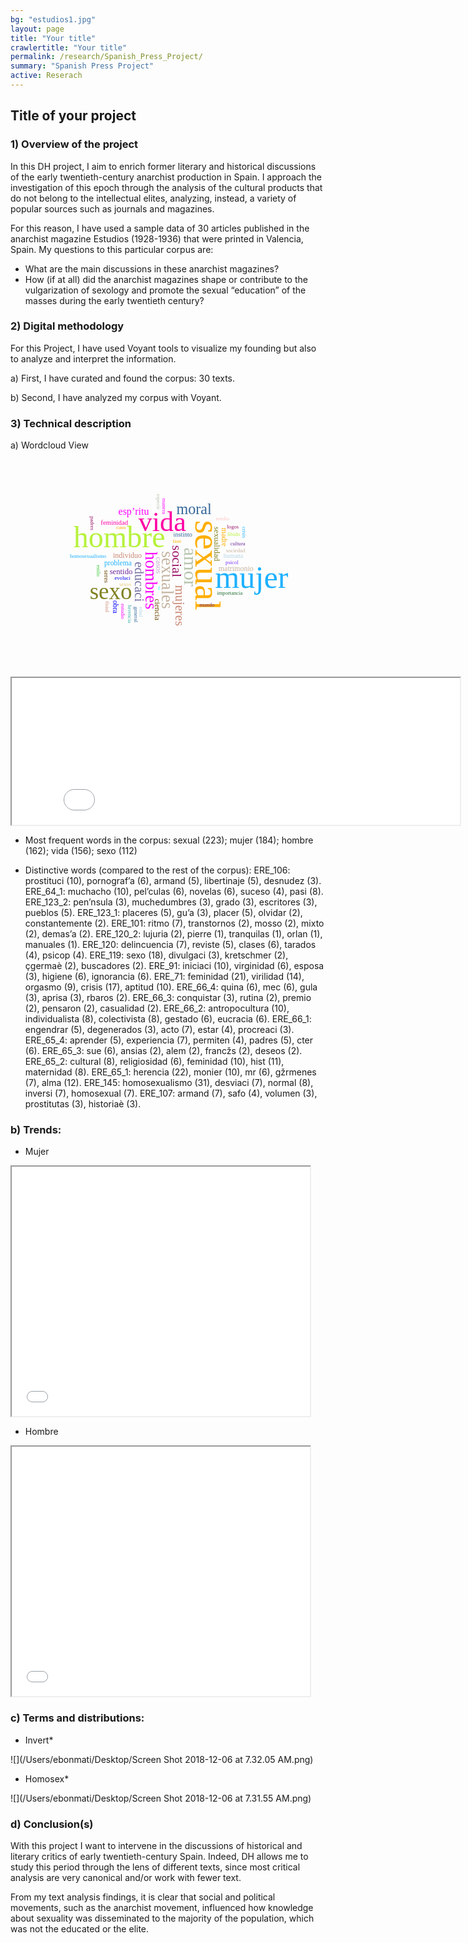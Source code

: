 ```yaml
---
bg: "estudios1.jpg"
layout: page
title: "Your title"
crawlertitle: "Your title"
permalink: /research/Spanish_Press_Project/
summary: "Spanish Press Project"
active: Reserach
---
```

## Title of your project

### 1) Overview of the project

In this DH project, I aim to enrich former literary and historical discussions of the early twentieth-century anarchist production in Spain. I approach the investigation of this epoch through the analysis of the cultural products that do not belong to the intellectual elites, analyzing, instead, a variety of popular sources such as journals and magazines.

For this reason, I have used a sample data of 30 articles published in the anarchist magazine Estudios (1928-1936) that were printed in Valencia, Spain. My questions to this particular corpus are:

- What are the main discussions in these anarchist magazines?
- How (if at all) did the anarchist magazines shape or contribute to the vulgarization of sexology and promote the sexual “education” of the masses during the early twentieth century?


### 2) Digital methodology
For this Project, I have used Voyant tools to visualize my founding but also to analyze and interpret the information.

a) First, I have curated and found the corpus: 30 texts.

b) Second, I have analyzed my corpus with Voyant.



### 3) Technical description

a) Wordcloud View

<svg id="cirrus_86" class="cirrusGraph" width="477" height="334" version="1.1" xmlns="http://www.w3.org/2000/svg"><g transform="translate(238.5, 167) scale(0.7151424288749695,0.7151424288749695)"><text text-anchor="middle" data-freq="223" transform="translate(80, 4) rotate(90)" style="font-family: &quot;Palatino Linotype&quot;, &quot;Book Antiqua&quot;, Palatino, serif; fill: rgb(255, 174, 0); font-size: 79.0909px;">sexual</text><text text-anchor="middle" data-freq="184" transform="translate(206, 54) rotate(0)" style="font-family: &quot;Palatino Linotype&quot;, &quot;Book Antiqua&quot;, Palatino, serif; fill: rgb(30, 177, 255); font-size: 70.2489px;">mujer</text><text text-anchor="middle" data-freq="162" transform="translate(-90, -37)" style="font-family: &quot;Palatino Linotype&quot;, &quot;Book Antiqua&quot;, Palatino, serif; fill: rgb(182, 242, 58); font-size: 67.2667px;">hombre</text><text text-anchor="middle" data-freq="156" transform="translate(6, -73) rotate(0)" style="font-family: &quot;Palatino Linotype&quot;, &quot;Book Antiqua&quot;, Palatino, serif; fill: rgb(255, 0, 164); font-size: 62.0921px;">vida</text><text text-anchor="middle" data-freq="112" transform="translate(-109, 80) rotate(0)" style="font-family: &quot;Palatino Linotype&quot;, &quot;Book Antiqua&quot;, Palatino, serif; fill: rgb(128, 130, 33); font-size: 51.7323px;">sexo</text><text text-anchor="middle" data-freq="87" transform="translate(55, 8) rotate(90)" style="font-family: &quot;Palatino Linotype&quot;, &quot;Book Antiqua&quot;, Palatino, serif; fill: rgb(182, 197, 174); font-size: 42.545px;">amor</text><text text-anchor="middle" data-freq="80" transform="translate(5, 37) rotate(90)" style="font-family: &quot;Palatino Linotype&quot;, &quot;Book Antiqua&quot;, Palatino, serif; fill: rgb(197, 179, 159); font-size: 38.2126px;">sexuales</text><text text-anchor="middle" data-freq="76" transform="translate(-31, 38) rotate(90)" style="font-family: &quot;Palatino Linotype&quot;, &quot;Book Antiqua&quot;, Palatino, serif; fill: rgb(255, 0, 255); font-size: 37.5259px;">hombres</text><text text-anchor="middle" data-freq="71" transform="translate(77, -111) rotate(0)" style="font-family: &quot;Palatino Linotype&quot;, &quot;Book Antiqua&quot;, Palatino, serif; fill: rgb(51, 102, 153); font-size: 33.7838px;">moral</text><text text-anchor="middle" data-freq="67" transform="translate(29, -5) rotate(90)" style="font-family: &quot;Palatino Linotype&quot;, &quot;Book Antiqua&quot;, Palatino, serif; fill: rgb(155, 20, 104); font-size: 30.6992px;">social</text><text text-anchor="middle" data-freq="62" transform="translate(-55, 41) rotate(90)" style="font-family: &quot;Palatino Linotype&quot;, &quot;Book Antiqua&quot;, Palatino, serif; fill: rgb(119, 115, 165); font-size: 29.4153px;">educaci</text><text text-anchor="middle" data-freq="61" transform="translate(36, 94) rotate(90)" style="font-family: &quot;Palatino Linotype&quot;, &quot;Book Antiqua&quot;, Palatino, serif; fill: rgb(202, 135, 115); font-size: 29.0157px;">mujeres</text><text text-anchor="middle" data-freq="52" transform="translate(-58, -109)" style="font-family: &quot;Palatino Linotype&quot;, &quot;Book Antiqua&quot;, Palatino, serif; fill: rgb(255, 0, 255); font-size: 22.4598px;">esp’ritu</text><text text-anchor="middle" data-freq="44" transform="translate(-86, 24)" style="font-family: &quot;Palatino Linotype&quot;, &quot;Book Antiqua&quot;, Palatino, serif; fill: rgb(109, 43, 157); font-size: 17.7637px;">sentido</text><text text-anchor="middle" data-freq="44" transform="translate(122, -44) rotate(90)" style="font-family: &quot;Palatino Linotype&quot;, &quot;Book Antiqua&quot;, Palatino, serif; fill: rgb(128, 130, 33); font-size: 18.1176px;">sexualidad</text><text text-anchor="middle" data-freq="43" transform="translate(-11, 103) rotate(90)" style="font-family: &quot;Palatino Linotype&quot;, &quot;Book Antiqua&quot;, Palatino, serif; fill: rgb(111, 76, 10); font-size: 17.0613px;">ciencia</text><text text-anchor="middle" data-freq="43" transform="translate(-72, -13)" style="font-family: &quot;Palatino Linotype&quot;, &quot;Book Antiqua&quot;, Palatino, serif; fill: rgb(202, 135, 115); font-size: 16.8691px;">individuo</text><text text-anchor="middle" data-freq="42" transform="translate(-7, 4) rotate(90)" style="font-family: &quot;Palatino Linotype&quot;, &quot;Book Antiqua&quot;, Palatino, serif; fill: rgb(194, 169, 204); font-size: 17.4191px;">casos</text><text text-anchor="middle" data-freq="42" transform="translate(171, 17)" style="font-family: &quot;Palatino Linotype&quot;, &quot;Book Antiqua&quot;, Palatino, serif; fill: rgb(197, 179, 159); font-size: 16.7936px;">matrimonio</text><text text-anchor="middle" data-freq="42" transform="translate(-104, 97) rotate(90)" style="font-family: &quot;Palatino Linotype&quot;, &quot;Book Antiqua&quot;, Palatino, serif; fill: rgb(0, 0, 255); font-size: 16.482px;">obra</text><text text-anchor="middle" data-freq="41" transform="translate(139, -59) rotate(90)" style="font-family: &quot;Palatino Linotype&quot;, &quot;Book Antiqua&quot;, Palatino, serif; fill: rgb(255, 174, 0); font-size: 16.7559px;">madre</text><text text-anchor="middle" data-freq="41" transform="translate(-93, 4) rotate(0)" style="font-family: &quot;Palatino Linotype&quot;, &quot;Book Antiqua&quot;, Palatino, serif; fill: rgb(30, 177, 255); font-size: 16.2711px;">problema</text><text text-anchor="middle" data-freq="40" transform="translate(-101, -87)" style="font-family: &quot;Palatino Linotype&quot;, &quot;Book Antiqua&quot;, Palatino, serif; fill: rgb(255, 0, 164); font-size: 15.1504px;">feminidad</text><text text-anchor="middle" data-freq="40" transform="translate(52, -60) rotate(0)" style="font-family: &quot;Palatino Linotype&quot;, &quot;Book Antiqua&quot;, Palatino, serif; fill: rgb(51, 102, 153); font-size: 14.0853px;">instinto</text><text text-anchor="middle" data-freq="39" transform="translate(-124, 29) rotate(90)" style="font-family: &quot;Palatino Linotype&quot;, &quot;Book Antiqua&quot;, Palatino, serif; fill: rgb(111, 76, 10); font-size: 14.3878px;">seres</text><text text-anchor="middle" data-freq="37" transform="translate(165, -12)" style="font-family: &quot;Palatino Linotype&quot;, &quot;Book Antiqua&quot;, Palatino, serif; fill: rgb(181, 212, 228); font-size: 13.9172px;">humana</text><text text-anchor="middle" data-freq="36" transform="translate(170, -25) rotate(0)" style="font-family: &quot;Palatino Linotype&quot;, &quot;Book Antiqua&quot;, Palatino, serif; fill: rgb(197, 179, 159); font-size: 12.1514px;">sociedad</text><text text-anchor="middle" data-freq="35" transform="translate(-83, 36)" style="font-family: &quot;Palatino Linotype&quot;, &quot;Book Antiqua&quot;, Palatino, serif; fill: rgb(0, 0, 255); font-size: 12px;">evoluci</text><text text-anchor="middle" data-freq="35" transform="translate(6, -128) rotate(90)" style="font-family: &quot;Palatino Linotype&quot;, &quot;Book Antiqua&quot;, Palatino, serif; fill: rgb(255, 0, 255); font-size: 12px;">manera</text><text text-anchor="middle" data-freq="35" transform="translate(162, 1) rotate(0)" style="font-family: &quot;Palatino Linotype&quot;, &quot;Book Antiqua&quot;, Palatino, serif; fill: rgb(121, 51, 255); font-size: 12px;">psicol</text><text text-anchor="middle" data-freq="34" transform="translate(-160, -13)" style="font-family: &quot;Palatino Linotype&quot;, &quot;Book Antiqua&quot;, Palatino, serif; fill: rgb(30, 177, 255); font-size: 12px;">homosexualismo</text><text text-anchor="middle" data-freq="33" transform="translate(-154, -90) rotate(90)" style="font-family: &quot;Palatino Linotype&quot;, &quot;Book Antiqua&quot;, Palatino, serif; fill: rgb(155, 20, 104); font-size: 12px;">padres</text><text text-anchor="middle" data-freq="32" transform="translate(175, -40) rotate(0)" style="font-family: &quot;Palatino Linotype&quot;, &quot;Book Antiqua&quot;, Palatino, serif; fill: rgb(109, 43, 157); font-size: 12px;">cultura</text><text text-anchor="middle" data-freq="31" transform="translate(-70, 113) rotate(90)" style="font-family: &quot;Palatino Linotype&quot;, &quot;Book Antiqua&quot;, Palatino, serif; fill: rgb(61, 177, 169); font-size: 12px;">herencia</text><text text-anchor="middle" data-freq="30" transform="translate(-46, 108) rotate(90)" style="font-family: &quot;Palatino Linotype&quot;, &quot;Book Antiqua&quot;, Palatino, serif; fill: rgb(181, 212, 228); font-size: 12px;">edad</text><text text-anchor="middle" data-freq="30" transform="translate(-6, -138) rotate(90)" style="font-family: &quot;Palatino Linotype&quot;, &quot;Book Antiqua&quot;, Palatino, serif; fill: rgb(182, 197, 174); font-size: 12px;">especie</text><text text-anchor="middle" data-freq="30" transform="translate(-77, 51)" style="font-family: &quot;Palatino Linotype&quot;, &quot;Book Antiqua&quot;, Palatino, serif; fill: rgb(228, 200, 124); font-size: 12px;">sexos</text><text text-anchor="middle" data-freq="29" transform="translate(-141, 16) rotate(90)" style="font-family: &quot;Palatino Linotype&quot;, &quot;Book Antiqua&quot;, Palatino, serif; fill: rgb(51, 197, 51); font-size: 12px;">estilo</text><text text-anchor="middle" data-freq="29" transform="translate(-86, 107) rotate(90)" style="font-family: &quot;Palatino Linotype&quot;, &quot;Book Antiqua&quot;, Palatino, serif; fill: rgb(255, 0, 255); font-size: 12px;">estudio</text><text text-anchor="middle" data-freq="29" transform="translate(-1, 59) rotate(0)" style="font-family: &quot;Palatino Linotype&quot;, &quot;Book Antiqua&quot;, Palatino, serif; fill: rgb(28, 255, 255); font-size: 12px;">f</text><text text-anchor="middle" data-freq="29" transform="translate(39, -46)" style="font-family: &quot;Palatino Linotype&quot;, &quot;Book Antiqua&quot;, Palatino, serif; fill: rgb(255, 174, 0); font-size: 12px;">fase</text><text text-anchor="middle" data-freq="29" transform="translate(166, -62) rotate(0)" style="font-family: &quot;Palatino Linotype&quot;, &quot;Book Antiqua&quot;, Palatino, serif; fill: rgb(182, 242, 58); font-size: 12px;">libido</text><text text-anchor="middle" data-freq="26" transform="translate(-121, 97) rotate(90)" style="font-family: &quot;Palatino Linotype&quot;, &quot;Book Antiqua&quot;, Palatino, serif; fill: rgb(202, 135, 115); font-size: 12px;">fisiol</text><text text-anchor="middle" data-freq="26" transform="translate(141, -96)" style="font-family: &quot;Palatino Linotype&quot;, &quot;Book Antiqua&quot;, Palatino, serif; fill: rgb(255, 197, 197); font-size: 12px;">medio</text><text text-anchor="middle" data-freq="24" transform="translate(-86, -77) rotate(0)" style="font-family: &quot;Palatino Linotype&quot;, &quot;Book Antiqua&quot;, Palatino, serif; fill: rgb(255, 174, 0); font-size: 12px;">caso</text><text text-anchor="middle" data-freq="24" transform="translate(185, -70) rotate(90)" style="font-family: &quot;Palatino Linotype&quot;, &quot;Book Antiqua&quot;, Palatino, serif; fill: rgb(30, 177, 255); font-size: 12px;">crisis</text><text text-anchor="middle" data-freq="24" transform="translate(-57,114)rotate(90)" style="font-family: &quot;Palatino Linotype&quot;, &quot;Book Antiqua&quot;, Palatino, serif; fill: rgb(51, 102, 153); font-size: 12px;">general</text><text text-anchor="middle" data-freq="24" transform="translate(157,70)rotate(0)" style="font-family: &quot;Palatino Linotype&quot;, &quot;Book Antiqua&quot;, Palatino, serif; fill: rgb(34, 111, 52); font-size: 12px;">importancia</text><text text-anchor="middle" data-freq="24" transform="translate(164,-78)rotate(0)" style="font-family: &quot;Palatino Linotype&quot;, &quot;Book Antiqua&quot;, Palatino, serif; fill: rgb(155, 20, 104); font-size: 12px;">logos</text><text text-anchor="middle" data-freq="24" transform="translate(106,96)rotate(0)" style="font-family: &quot;Palatino Linotype&quot;, &quot;Book Antiqua&quot;, Palatino, serif; fill: rgb(109, 43, 157); font-size: 12px;">mundo</text></g></svg>

<!--	Exported from Voyant Tools (voyant-tools.org).
The iframe src attribute below uses a relative protocol to better function with both
http and https sites, but if you're embedding this into a local web page (file protocol)
you should add an explicit protocol (https if you're using voyant-tools.org, otherwise
it depends on this server.
Feel free to change the height and width values or other styling below: -->
<iframe style='width: 717px; height: 235px;' src='//voyant-tools.org/tool/Summary/?stopList=keywords-691137f6d2c53be8873033f0f000dc76&corpus=4b04c10a86e2b594317c67a500e9533d'></iframe>

- Most frequent words in the corpus: sexual (223); mujer (184); hombre (162); vida (156); sexo (112)

- Distinctive words (compared to the rest of the corpus):
ERE_106: prostituci (10), pornograf’a (6), armand (5), libertinaje (5), desnudez (3).
ERE_64_1: muchacho (10), pel’culas (6), novelas (6), suceso (4), pasi (8).
ERE_123_2: pen’nsula (3), muchedumbres (3), grado (3), escritores (3), pueblos (5).
ERE_123_1: placeres (5), gu’a (3), placer (5), olvidar (2), constantemente (2).
ERE_101: ritmo (7), transtornos (2), mosso (2), mixto (2), demas’a (2).
ERE_120_2: lujuria (2), pierre (1), tranquilas (1), orlan (1), manuales (1).
ERE_120: delincuencia (7), reviste (5), clases (6), tarados (4), psicop (4).
ERE_119: sexo (18), divulgaci (3), kretschmer (2), çgermaè (2), buscadores (2).
ERE_91: iniciaci (10), virginidad (6), esposa (3), higiene (6), ignorancia (6).
ERE_71: feminidad (21), virilidad (14), orgasmo (9), crisis (17), aptitud (10).
ERE_66_4: quina (6), mec (6), gula (3), aprisa (3), rbaros (2).
ERE_66_3: conquistar (3), rutina (2), premio (2), pensaron (2), casualidad (2).
ERE_66_2: antropocultura (10), individualista (8), colectivista (8), gestado (6), eucracia (6).
ERE_66_1: engendrar (5), degenerados (3), acto (7), estar (4), procreaci (3).
ERE_65_4: aprender (5), experiencia (7), permiten (4), padres (5), cter (6).
ERE_65_3: sue (6), ansias (2), alem (2), francžs (2), deseos (2).
ERE_65_2: cultural (8), religiosidad (6), feminidad (10), hist (11), maternidad (8).
ERE_65_1: herencia (22), monier (10), mr (6), gžrmenes (7), alma (12).
ERE_145: homosexualismo (31), desviaci (7), normal (8), inversi (7), homosexual (7).
ERE_107: armand (7), safo (4), volumen (3), prostitutas (3), historiaè (3).


### b) Trends:
- Mujer

<iframe style='width: 477px; height: 399px;' src='//voyant-tools.org/tool/Trends/?stopList=keywords-6ba2f80b652c1d9ac8a63563e0807065&query=inver*&query=mujer&query=mascu*&query=homosex*&labels=true&corpus=4b04c10a86e2b594317c67a500e9533d'></iframe>

- Hombre

<iframe style='width: 477px; height: 399px;' src='//voyant-tools.org/tool/Trends/?stopList=keywords-6ba2f80b652c1d9ac8a63563e0807065&query=inver*&query=homosex*&query=mascu*&query=hombre*&labels=true&corpus=4b04c10a86e2b594317c67a500e9533d'></iframe>



### c) Terms and distributions:

- Invert*

![](/Users/ebonmati/Desktop/Screen Shot 2018-12-06 at 7.32.05 AM.png)

- Homosex*

![](/Users/ebonmati/Desktop/Screen Shot 2018-12-06 at 7.31.55 AM.png)


### d) Conclusion(s)  

With this project I want to intervene in the discussions of historical and literary critics of early twentieth-century Spain. Indeed, DH allows me to study this period through the lens of different texts, since most critical analysis are very canonical and/or work with fewer text.    

From my text analysis findings, it is clear that social and political movements, such as the anarchist movement, influenced how knowledge about sexuality was disseminated to the majority of the population, which was not the educated or the elite.
